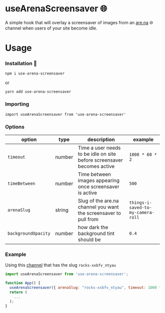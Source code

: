# useArenaScreensaver 🌐

A simple hook that will overlay a screensaver of images from an [are.na](https://www.are.na/) 🌐 channel when users of your site become idle.


# Usage
### Installation  🌱
```
npm i use-arena-screensaver
```
or
```
yarn add use-arena-screensaver
```
### Importing
```
import useArenaScreensaver from 'use-arena-screensaver'
```

### Options
| option  | type | description | example |
| ------------- | ------------- | ------------- | ------------- |
| `timeout`  | number  | Time a user needs to be idle on site before screensaver becomes active  | `1000 * 60 * 2` |
| `timeBetween`  | number  | Time between images appearing once screensaver is active  | `500` |
| `arenaSlug`  | string  | Slug of the are.na channel you want the screensaver to pull from | `things-i-saved-to-my-camera-roll` |
| `backgroundOpacity`  | number  | how dark the background tint should be | `0.4` |
### Example
Using this [channel](https://www.are.na/ryan-sheehan/rocks-xxbfv_ntyau) that has the slug `rocks-xxbfv_ntyau`
```jsx
import useArenaScreensaver from 'use-arena-screensaver';

function App() {
  useArenaScreensaver({ arenaSlug: "rocks-xxbfv_ntyau", timeout: 1000 * 60 * 5 });
  return (
    ...
  );
}
```
